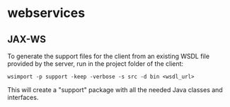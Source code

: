 # webservices

## JAX-WS

To generate the support files for the client from an existing WSDL file provided by the server, run in the project folder of the client:

    wsimport -p support -keep -verbose -s src -d bin <wsdl_url>

This will create a "support" package with all the needed Java classes and interfaces.